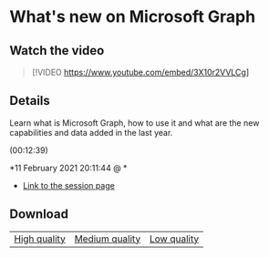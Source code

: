 # What's new on Microsoft Graph

## Watch the video
> [!VIDEO https://www.youtube.com/embed/3X10r2VVLCg]

## Details

<p>Learn what is Microsoft Graph, how to use it and what are the new capabilities and data added in the last year.</p> (00:12:39)

*11 February 2021 20:11:44 @ *

- [Link to the session page](https://channel9.msdn.com/Events/Build/2018/THR5011)

## Download

||||
|:--:|:----:|:-:|
|[High quality](https://sec.ch9.ms/ch9/a45d/10a19289-c870-4e95-8ace-0df80349a45d/THR5011_high.mp4)|[Medium quality](https://sec.ch9.ms/ch9/a45d/10a19289-c870-4e95-8ace-0df80349a45d/THR5011_mid.mp4)|[Low quality](https://sec.ch9.ms/ch9/a45d/10a19289-c870-4e95-8ace-0df80349a45d/THR5011.mp4)